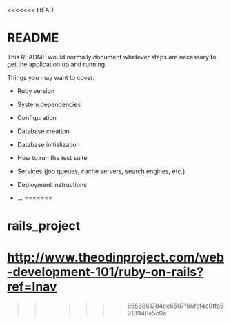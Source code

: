 <<<<<<< HEAD
# README

This README would normally document whatever steps are necessary to get the
application up and running.

Things you may want to cover:

* Ruby version

* System dependencies

* Configuration

* Database creation

* Database initialization

* How to run the test suite

* Services (job queues, cache servers, search engines, etc.)

* Deployment instructions

* ...
=======
# rails_project
# http://www.theodinproject.com/web-development-101/ruby-on-rails?ref=lnav
>>>>>>> 6556861784ce6507f66fcf4c0ffa5218948e5c0a
